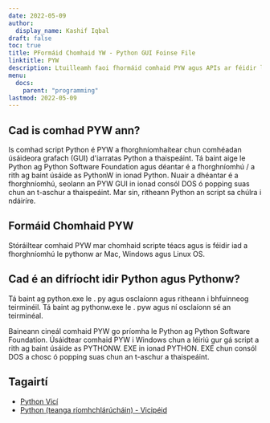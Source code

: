 ```yaml
---
date: 2022-05-09
author:
  display_name: Kashif Iqbal
draft: false
toc: true
title: PFormáid Chomhaid YW - Python GUI Foinse File
linktitle: PYW
description: Ltuilleamh faoi fhormáid comhaid PYW agus APIs ar féidir leo comhad PYW a chruthú agus a oscailts.
menu:
  docs:
    parent: "programming"
lastmod: 2022-05-09
---
```


## Cad is comhad PYW ann?

Is comhad script Python é PYW a fhorghníomhaítear chun comhéadan úsáideora grafach (GUI) d'iarratas Python a thaispeáint. Tá baint aige le Python ag Python Software Foundation agus déantar é a fhorghníomhú / a rith ag baint úsáide as PythonW in ionad Python. Nuair a dhéantar é a fhorghníomhú, seolann an PYW GUI in ionad consól DOS ó popping suas chun an t-aschur a thaispeáint. Mar sin, ritheann Python an script sa chúlra i ndáiríre.

## Formáid Chomhaid PYW

Stóráiltear comhaid PYW mar chomhaid scripte téacs agus is féidir iad a fhorghníomhú le pythonw ar Mac, Windows agus Linux OS.

## Cad é an difríocht idir Python agus Pythonw?

Tá baint ag python.exe le . py agus osclaíonn agus ritheann i bhfuinneog teirminéil. Tá baint ag pythonw.exe le . pyw agus ní osclaíonn sé an teirminéal.

Baineann cineál comhaid PYW go príomha le Python ag Python Software Foundation. Úsáidtear comhaid PYW i Windows chun a léiriú gur gá script a rith ag baint úsáide as PYTHONW. EXE in ionad PYTHON. EXE chun consól DOS a chosc ó popping suas chun an t-aschur a thaispeáint.

## Tagairtí

 * [Python Vicí](https://wiki.python.org/moin/Pyrex )
 * [Python (teanga ríomhchlárúcháin) - Vicipéid](https://en.wikipedia.org/wiki/Python_(programming_language))

